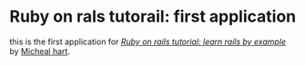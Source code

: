 # Ruby on rals tutorail: first application

this is the first application for [*Ruby on rails tutorial: learn rails by example*](http://railstutoril.org/) by [Micheal hart](http://michealhart.com/).
